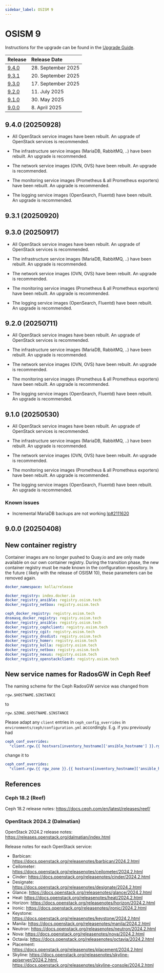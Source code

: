 ```yaml
---
sidebar_label: OSISM 9
---
```


# OSISM 9

Instructions for the upgrade can be found in the [Upgrade Guide](../guides/upgrade-guide/manager.mdx).

| Release                  | Release Date        |
|:-------------------------|:--------------------|
| [9.4.0](#940-20250928)   | 28. September 2025  |
| [9.3.1](#931-20250920)   | 20. September 2025  |
| [9.3.0](#930-20250917)   | 17. September 2025  |
| [9.2.0](#920-20250711)   | 11. July 2025       |
| [9.1.0](#910-20250530)   | 30. May 2025        |
| [9.0.0](#900-20250408)   | 8. April 2025       |

## 9.4.0 (20250928)

* All OpenStack service images have been rebuilt. An upgrade of OpenStack services is recommended.

* The infrastructure service images (MariaDB, RabbitMQ, ..) have been rebuilt. An upgrade is recommended.

* The network service images (OVN, OVS) have been rebuilt. An upgrade is recommended.

* The monitoring service images (Prometheus & all Prometheus exporters) have been rebuilt. An upgrade is recommended.

* The logging service images (OpenSearch, Fluentd) have been rebuilt. An upgrade is recommended.

## 9.3.1 (20250920)

## 9.3.0 (20250917)

* All OpenStack service images have been rebuilt. An upgrade of OpenStack services is recommended.

* The infrastructure service images (MariaDB, RabbitMQ, ..) have been rebuilt. An upgrade is recommended.

* The network service images (OVN, OVS) have been rebuilt. An upgrade is recommended.

* The monitoring service images (Prometheus & all Prometheus exporters) have been rebuilt. An upgrade is recommended.

* The logging service images (OpenSearch, Fluentd) have been rebuilt. An upgrade is recommended.

## 9.2.0 (20250711)

* All OpenStack service images have been rebuilt. An upgrade of OpenStack services is recommended.

* The infrastructure service images (MariaDB, RabbitMQ, ..) have been rebuilt. An upgrade is recommended.

* The network service images (OVN, OVS) have been rebuilt. An upgrade is recommended.

* The monitoring service images (Prometheus & all Prometheus exporters) have been rebuilt. An upgrade is recommended.

* The logging service images (OpenSearch, Fluentd) have been rebuilt. An upgrade is recommended.

## 9.1.0 (20250530)

* All OpenStack service images have been rebuilt. An upgrade of OpenStack services is recommended.

* The infrastructure service images (MariaDB, RabbitMQ, ..) have been rebuilt. An upgrade is recommended.

* The network service images (OVN, OVS) have been rebuilt. An upgrade is recommended.

* The monitoring service images (Prometheus & all Prometheus exporters) have been rebuilt. An upgrade is recommended.

* The logging service images (OpenSearch, Fluentd) have been rebuilt. An upgrade is recommended.

### Known issues

* Incremental MariaDB backups are not working [lp#2111620](https://bugs.launchpad.net/kolla/+bug/2111620)

## 9.0.0 (20250408)

## New container registry

Container images are no longer pushed to Quay.io and are only made available on our own
container registry. During the transition phase, the new container registry must be made
known in the configuration repository. In the future ( likely with the release of OSISM 10),
these parameters can be removed again.

```yaml title="environments/kolla/configuration.yml"
docker_namespace: kolla/release
```

```yaml title="environments/manager/configuration.yml"
docker_registry: index.docker.io
docker_registry_ansible: registry.osism.tech
docker_registry_netbox: registry.osism.tech
```

```yaml title="inventory/group_vars/all/registries.yml"
ceph_docker_registry: registry.osism.tech
dnsmasq_docker_registry: registry.osism.tech
docker_registry_ansible: registry.osism.tech
docker_registry_cephclient: registry.osism.tech
docker_registry_cgit: registry.osism.tech
docker_registry_dnsdist: registry.osism.tech
docker_registry_homer: registry.osism.tech
docker_registry_kolla: registry.osism.tech
docker_registry_netbox: registry.osism.tech
docker_registry_nexus: registry.osism.tech
docker_registry_openstackclient: registry.osism.tech
```

## New service names for RadosGW in Ceph Reef

The naming scheme for the Ceph RadosGW service was changed from

```
rgw.$HOSTNAME.$INSTANCE
```

to

```
rgw.$ZONE.$HOSTNAME.$INSTANCE
```

Please adapt any `client` entries in `ceph_config_overrides` in `environments/ceph/configuration.yml` accordingly.
E.g. if you previously had

```yaml title="environments/ceph/configuration.yml"
ceph_conf_overrides:
  "client.rgw.{{ hostvars[inventory_hostname]['ansible_hostname'] }}.rgw0":
```

change it to

```yaml title="environments/ceph/configuration.yml"
ceph_conf_overrides:
  "client.rgw.{{ rgw_zone }}.{{ hostvars[inventory_hostname]['ansible_hostname'] }}.rgw0":
```

## References

### Ceph 18.2 (Reef)

Ceph 18.2 release notes: https://docs.ceph.com/en/latest/releases/reef/

### OpenStack 2024.2 (Dalmatian)

OpenStack 2024.2 release notes: https://releases.openstack.org/dalmatian/index.html

Release notes for each OpenStack service:

* Barbican: https://docs.openstack.org/releasenotes/barbican/2024.2.html
* Ceilometer: https://docs.openstack.org/releasenotes/ceilometer/2024.2.html
* Cinder: https://docs.openstack.org/releasenotes/cinder/2024.2.html
* Designate: https://docs.openstack.org/releasenotes/designate/2024.2.html
* Glance: https://docs.openstack.org/releasenotes/glance/2024.2.html
* Heat: https://docs.openstack.org/releasenotes/heat/2024.2.html
* Horizon: https://docs.openstack.org/releasenotes/horizon/2024.2.html
* Ironic: https://docs.openstack.org/releasenotes/ironic/2024.2.html
* Keystone: https://docs.openstack.org/releasenotes/keystone/2024.2.html
* Manila: https://docs.openstack.org/releasenotes/manila/2024.2.html
* Neutron: https://docs.openstack.org/releasenotes/neutron/2024.2.html
* Nova: https://docs.openstack.org/releasenotes/nova/2024.2.html
* Octavia: https://docs.openstack.org/releasenotes/octavia/2024.2.html
* Placement: https://docs.openstack.org/releasenotes/placement/2024.2.html
* Skyline: https://docs.openstack.org/releasenotes/skyline-apiserver/2024.2.html, https://docs.openstack.org/releasenotes/skyline-console/2024.2.html
